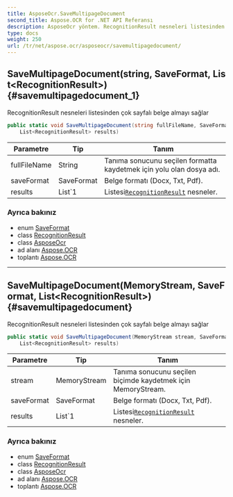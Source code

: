 ```yaml
---
title: AsposeOcr.SaveMultipageDocument
second_title: Aspose.OCR for .NET API Referansı
description: AsposeOcr yöntem. RecognitionResult nesneleri listesinden çok sayfalı belge almayı sağlar
type: docs
weight: 250
url: /tr/net/aspose.ocr/asposeocr/savemultipagedocument/
---
```

## SaveMultipageDocument(string, SaveFormat, List&lt;RecognitionResult&gt;) {#savemultipagedocument_1}

RecognitionResult nesneleri listesinden çok sayfalı belge almayı sağlar

```csharp
public static void SaveMultipageDocument(string fullFileName, SaveFormat saveFormat, 
    List<RecognitionResult> results)
```

| Parametre | Tip | Tanım |
| --- | --- | --- |
| fullFileName | String | Tanıma sonucunu seçilen formatta kaydetmek için yolu olan dosya adı. |
| saveFormat | SaveFormat | Belge formatı (Docx, Txt, Pdf). |
| results | List`1 | Listesi[`RecognitionResult`](../../recognitionresult/) nesneler. |

### Ayrıca bakınız

* enum [SaveFormat](../../saveformat/)
* class [RecognitionResult](../../recognitionresult/)
* class [AsposeOcr](../)
* ad alanı [Aspose.OCR](../../asposeocr/)
* toplantı [Aspose.OCR](../../../)

---

## SaveMultipageDocument(MemoryStream, SaveFormat, List&lt;RecognitionResult&gt;) {#savemultipagedocument}

RecognitionResult nesneleri listesinden çok sayfalı belge almayı sağlar

```csharp
public static void SaveMultipageDocument(MemoryStream stream, SaveFormat saveFormat, 
    List<RecognitionResult> results)
```

| Parametre | Tip | Tanım |
| --- | --- | --- |
| stream | MemoryStream | Tanıma sonucunu seçilen biçimde kaydetmek için MemoryStream. |
| saveFormat | SaveFormat | Belge formatı (Docx, Txt, Pdf). |
| results | List`1 | Listesi[`RecognitionResult`](../../recognitionresult/) nesneler. |

### Ayrıca bakınız

* enum [SaveFormat](../../saveformat/)
* class [RecognitionResult](../../recognitionresult/)
* class [AsposeOcr](../)
* ad alanı [Aspose.OCR](../../asposeocr/)
* toplantı [Aspose.OCR](../../../)


